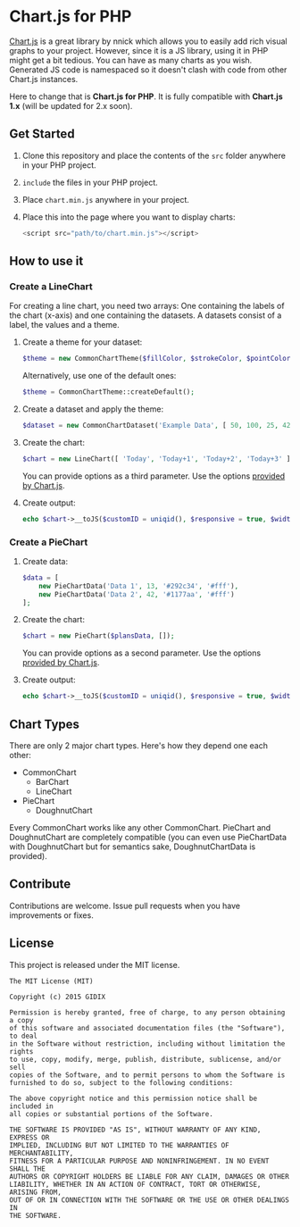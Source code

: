 # Chart.js for PHP

[Chart.js](https://github.com/nnnick/Chart.js) is a great library by nnick which allows you to easily add rich visual graphs to your project. However, since it is a JS library, using it in PHP might get a bit tedious. You can have as many charts as you wish. Generated JS code is namespaced so it doesn't clash with code from other Chart.js instances.

Here to change that is **Chart.js for PHP**. It is fully compatible with **Chart.js 1.x** (will be updated for 2.x soon).

## Get Started

1. Clone this repository and place the contents of the `src` folder anywhere in your PHP project.
2. `include` the files in your PHP project.
3. Place `chart.min.js` anywhere in your project.
4. Place this into the page where you want to display charts:
    
    ```js
    <script src="path/to/chart.min.js"></script>
    ```

## How to use it

### Create a LineChart

For creating a line chart, you need two arrays: One containing the labels of the chart (x-axis) and one containing the datasets. A datasets consist of a label, the values and a theme.

1. Create a theme for your dataset:
    
    ```php
    $theme = new CommonChartTheme($fillColor, $strokeColor, $pointColor, $pointStrokeColor, $pointHighlightFull, $pointHighlightStroke);
    ```
    
    Alternatively, use one of the default ones:
    
    ```php
    $theme = CommonChartTheme::createDefault();
    ```
2. Create a dataset and apply the theme:
    
    ```php
    $dataset = new CommonChartDataset('Example Data', [ 50, 100, 25, 42 ], $theme);
    ```
    
3. Create the chart:
    
    ```php
    $chart = new LineChart([ 'Today', 'Today+1', 'Today+2', 'Today+3' ], $dataset, []);
    ```
    
    You can provide options as a third parameter. Use the options [provided by Chart.js](http://www.chartjs.org/docs/#getting-started-global-chart-configuration).
    
4. Create output:
    
    ```php
    echo $chart->__toJS($customID = uniqid(), $responsive = true, $width = Chart::DEFAULT_WIDTH, $height = Chart::DEFAULT_HEIGHT);
    ```

### Create a PieChart
1. Create data:
    
    ```php
    $data = [
        new PieChartData('Data 1', 13, '#292c34', '#fff'),
        new PieChartData('Data 2', 42, '#1177aa', '#fff')
    ];
    ```
    
2. Create the chart:
    
    ```php
    $chart = new PieChart($plansData, []);
    ```
    
    You can provide options as a second parameter. Use the options [provided by Chart.js](http://www.chartjs.org/docs/#getting-started-global-chart-configuration).
    
3. Create output:
    
    ```php
    echo $chart->__toJS($customID = uniqid(), $responsive = true, $width = Chart::DEFAULT_WIDTH, $height = Chart::DEFAULT_HEIGHT);
    ```
    
## Chart Types
There are only 2 major chart types. Here's how they depend one each other:

- CommonChart
    - BarChart
    - LineChart
- PieChart
    - DoughnutChart

Every CommonChart works like any other CommonChart.
PieChart and DoughnutChart are completely compatible (you can even use PieChartData with DoughnutChart but for semantics sake, DoughnutChartData is provided).

## Contribute
Contributions are welcome. Issue pull requests when you have improvements or fixes.

## License
This project is released under the MIT license.

    The MIT License (MIT)
    
    Copyright (c) 2015 GIDIX
    
    Permission is hereby granted, free of charge, to any person obtaining a copy
    of this software and associated documentation files (the "Software"), to deal
    in the Software without restriction, including without limitation the rights
    to use, copy, modify, merge, publish, distribute, sublicense, and/or sell
    copies of the Software, and to permit persons to whom the Software is
    furnished to do so, subject to the following conditions:
    
    The above copyright notice and this permission notice shall be included in
    all copies or substantial portions of the Software.
    
    THE SOFTWARE IS PROVIDED "AS IS", WITHOUT WARRANTY OF ANY KIND, EXPRESS OR
    IMPLIED, INCLUDING BUT NOT LIMITED TO THE WARRANTIES OF MERCHANTABILITY,
    FITNESS FOR A PARTICULAR PURPOSE AND NONINFRINGEMENT. IN NO EVENT SHALL THE
    AUTHORS OR COPYRIGHT HOLDERS BE LIABLE FOR ANY CLAIM, DAMAGES OR OTHER
    LIABILITY, WHETHER IN AN ACTION OF CONTRACT, TORT OR OTHERWISE, ARISING FROM,
    OUT OF OR IN CONNECTION WITH THE SOFTWARE OR THE USE OR OTHER DEALINGS IN
    THE SOFTWARE.
